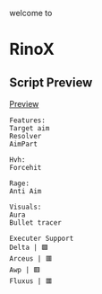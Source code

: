 welcome to
# RinoX

## Script Preview

[Preview](https://github.com/CookieScript/Previews/blob/main/preview.mp4)




```
Features:
Target aim
Resolver
AimPart

Hvh:
Forcehit

Rage:
Anti Aim

Visuals:
Aura
Bullet tracer
```

```
Executer Support
Delta | 🟩
Arceus | 🟥
Awp | 🟥
Fluxus | 🟥
```

